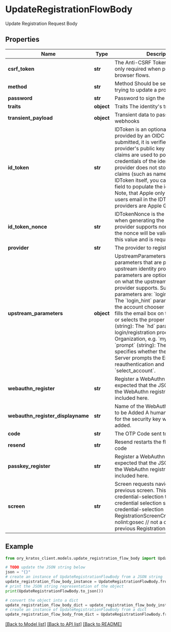 # UpdateRegistrationFlowBody

Update Registration Request Body

## Properties

Name | Type | Description | Notes
------------ | ------------- | ------------- | -------------
**csrf_token** | **str** | The Anti-CSRF Token  This token is only required when performing browser flows. | [optional] 
**method** | **str** | Method  Should be set to profile when trying to update a profile. | 
**password** | **str** | Password to sign the user up with | 
**traits** | **object** | Traits  The identity&#39;s traits. | 
**transient_payload** | **object** | Transient data to pass along to any webhooks | [optional] 
**id_token** | **str** | IDToken is an optional id token provided by an OIDC provider  If submitted, it is verified using the OIDC provider&#39;s public key set and the claims are used to populate the OIDC credentials of the identity. If the OIDC provider does not store additional claims (such as name, etc.) in the IDToken itself, you can use the &#x60;traits&#x60; field to populate the identity&#39;s traits. Note, that Apple only includes the users email in the IDToken.  Supported providers are Apple Google | [optional] 
**id_token_nonce** | **str** | IDTokenNonce is the nonce, used when generating the IDToken. If the provider supports nonce validation, the nonce will be validated against this value and is required. | [optional] 
**provider** | **str** | The provider to register with | 
**upstream_parameters** | **object** | UpstreamParameters are the parameters that are passed to the upstream identity provider.  These parameters are optional and depend on what the upstream identity provider supports. Supported parameters are: &#x60;login_hint&#x60; (string): The &#x60;login_hint&#x60; parameter suppresses the account chooser and either pre-fills the email box on the sign-in form, or selects the proper session. &#x60;hd&#x60; (string): The &#x60;hd&#x60; parameter limits the login/registration process to a Google Organization, e.g. &#x60;mycollege.edu&#x60;. &#x60;prompt&#x60; (string): The &#x60;prompt&#x60; specifies whether the Authorization Server prompts the End-User for reauthentication and consent, e.g. &#x60;select_account&#x60;. | [optional] 
**webauthn_register** | **str** | Register a WebAuthn Security Key  It is expected that the JSON returned by the WebAuthn registration process is included here. | [optional] 
**webauthn_register_displayname** | **str** | Name of the WebAuthn Security Key to be Added  A human-readable name for the security key which will be added. | [optional] 
**code** | **str** | The OTP Code sent to the user | [optional] 
**resend** | **str** | Resend restarts the flow with a new code | [optional] 
**passkey_register** | **str** | Register a WebAuthn Security Key  It is expected that the JSON returned by the WebAuthn registration process is included here. | [optional] 
**screen** | **str** | Screen requests navigation to a previous screen.  This must be set to credential-selection to go back to the credential selection screen. credential-selection RegistrationScreenCredentialSelection nolint:gosec // not a credential previous RegistrationScreenPrevious | [optional] 

## Example

```python
from ory_kratos_client.models.update_registration_flow_body import UpdateRegistrationFlowBody

# TODO update the JSON string below
json = "{}"
# create an instance of UpdateRegistrationFlowBody from a JSON string
update_registration_flow_body_instance = UpdateRegistrationFlowBody.from_json(json)
# print the JSON string representation of the object
print(UpdateRegistrationFlowBody.to_json())

# convert the object into a dict
update_registration_flow_body_dict = update_registration_flow_body_instance.to_dict()
# create an instance of UpdateRegistrationFlowBody from a dict
update_registration_flow_body_from_dict = UpdateRegistrationFlowBody.from_dict(update_registration_flow_body_dict)
```
[[Back to Model list]](../README.md#documentation-for-models) [[Back to API list]](../README.md#documentation-for-api-endpoints) [[Back to README]](../README.md)


